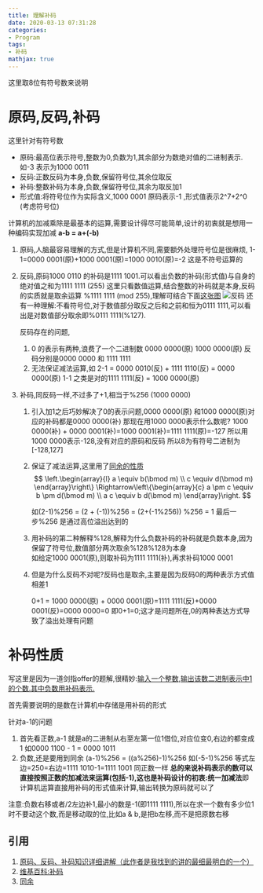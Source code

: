 ```yaml
---
title: 理解补码
date: 2020-03-13 07:31:28
categories:
- Program
tags:
- 补码
mathjax: true
---
```

这里取8位有符号数来说明

# 原码,反码,补码
这里针对有符号数
- 原码:最高位表示符号,整数为0,负数为1,其余部分为数绝对值的二进制表示.如-3 表示为1000 0011
- 反码:正数反码为本身,负数,保留符号位,其余位取反
- 补码:整数补码为本身,负数,保留符号位,其余为取反加1
- 形式值:将符号位作为实际含义,1000 0001 原码表示-1 ,形式值表示2^7+2^0 (考虑符号位) 

计算机的加减乘除是最基本的运算,需要设计得尽可能简单,设计的初衷就是想用一种编码实现加减 **a-b = a+(-b)**
 
1. 原码,人脑最容易理解的方式,但是计算机不同,需要额外处理符号位是很麻烦,
    1-1=0000 0001(原)+1000 0001(原)=1000 0010(原)=-2 这是不符号运算的

2. 反码,原码1000 0110 的补码是1111 1001.可以看出负数的补码(形式值)与自身的绝对值之和为1111 1111 (255)
这里只看数值运算,结合整数的补码就是本身,反码的实质就是取余运算 %1111 1111 (mod 255),理解可结合下面[这张图](https://zh.wikipedia.org/wiki/%E5%8F%8D%E7%A0%81)
    ![反码](fanma.png)
    还有一种理解:不看符号位,对于数值部分取反之后和之前和恒为0111 1111,可以看出是对数值部分取余即%0111 1111(%127).

    反码存在的问题,
    
    1. 0 的表示有两种,浪费了一个二进制数 0000 0000(原) 1000 0000(原) 反码分别是0000 0000 和 1111 1111
    2. 无法保证减法运算,如 2-1 = 0000 0010(反) + 1111 1110(反) = 0000 0000(原)
        1-1 之类是对的1111 1111(反) = 1000 0000(原) 
    
3. 补码,同反码一样,不过多了+1,相当于%256 (1000 0000)
    1. 引入加1之后巧妙解决了0的表示问题,0000 0000(原) 和1000 0000(原)对应的补码都是0000 0000(补)
        那现在用1000 0000表示什么数呢? 1000 0000(补) + 0000 0001(补)=1000 0001(补)=1111 1111(原)=-127
        所以用1000 0000表示-128,没有对应的原码和反码 所以8为有符号二进制为\[-128,127\]
    2. 保证了减法运算,这里用了[同余的性质](https://zh.wikipedia.org/wiki/%E5%90%8C%E9%A4%98)  
    $$
    \left.\begin{array}{l}
    a \equiv b(\bmod m) \\
    c \equiv d(\bmod m)
    \end{array}\right\} \Rightarrow\left\{\begin{array}{c}
    a \pm c \equiv b \pm d(\bmod m) \\
    a c \equiv b d(\bmod m)
    \end{array}\right.
    $$  
    
        如(2-1)%256 = (2 + (-1))%256 = (2+(-1%256)) %256 = 1 最后一步%256 是通过高位溢出达到的
    
    3. 用补码的第二种解释%128,解释为什么负数补码的补码就是负数本身,因为保留了符号位,数值部分两次取余%128%128为本身  
        如给定1000 0001(原),则取补码为1111 1111(补),再求补码1000 0001
    4. 但是为什么反码不对呢?反码也是取余,主要是因为反码0的两种表示方式值相差1
    
        0+1 = 1000 0000(原) + 0000 0001(原)=1111 1111(反)+0000 0001(反)=0000 0000=0
        即0+1=0;这才是问题所在,0的两种表达方式导致了溢出处理有问题

# 补码性质
写这里是因为一道剑指offer的题解,很精妙:[输入一个整数,输出该数二进制表示中1的个数.其中负数用补码表示.](https://www.nowcoder.com/profile/9536154/codeBookDetail?submissionId=17465787)

首先需要说明的是数在计算机中存储是用补码的形式

针对a-1的问题
1. 首先看正数,a-1 就是a的二进制从右至左第一位1借位,对应位变0,右边的都变成1 如0000 1100 - 1 = 0000 1011
2. 负数,还是要用到同余 (a-1)%256 = ((a%256)-1)%256 如(-5-1)%256 等式左边=250=右边=1111 1010-1=1111 1001 同正数一样
**总的来说补码表示的数可以直接按照正数的加减法来运算(包括-1),这也是补码设计的初衷:统一加减法**即计算机运算直接用补码的形式值来计算,输出转换为原码就可以了

注意:负数右移或者/2左边补1,最小的数是-1(即1111 1111),所以在求一个数有多少位1时不要动这个数,而是移动取的位,比如a & b,是把b左移,而不是把原数右移
    
## 引用
1. [原码、反码、补码知识详细讲解（此作者是我找到的讲的最细最明白的一个）](https://blog.csdn.net/zl10086111/article/details/80907428)
2. [维基百科:补码](https://zh.wikipedia.org/wiki/%E4%BA%8C%E8%A3%9C%E6%95%B8)
3. [同余](https://zh.wikipedia.org/wiki/%E5%90%8C%E9%A4%98)